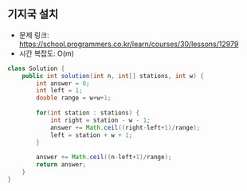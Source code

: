 ## 기지국 설치
* 문제 링크: https://school.programmers.co.kr/learn/courses/30/lessons/12979
* 시간 복잡도: O(m)
```Java
class Solution {
    public int solution(int n, int[] stations, int w) {
        int answer = 0;
        int left = 1;
        double range = w+w+1;
        
        for(int station : stations) {
            int right = station - w - 1;
            answer += Math.ceil((right-left+1)/range);
            left = station + w + 1;
        }
        
        answer += Math.ceil((n-left+1)/range);
        return answer;
    }
}
```
